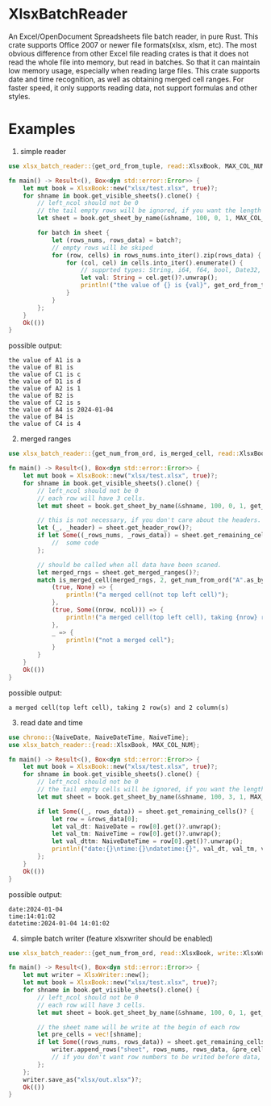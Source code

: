 # XlsxBatchReader
An Excel/OpenDocument Spreadsheets file batch reader, in pure Rust. This crate supports Office 2007 or newer file formats(xlsx, xlsm, etc). The most obvious difference from other Excel file reading crates is that it does not read the whole file into memory, but read in batches. So that it can maintain low memory usage, especially when reading large files.
This crate supports date and time recognition, as well as obtaining merged cell ranges. For faster speed, it only supports reading data, not support formulas and other styles.

# Examples
1. simple reader
```rust
use xlsx_batch_reader::{get_ord_from_tuple, read::XlsxBook, MAX_COL_NUM};

fn main() -> Result<(), Box<dyn std::error::Error>> {
    let mut book = XlsxBook::new("xlsx/test.xlsx", true)?;
    for shname in book.get_visible_sheets().clone() {
        // left_ncol should not be 0
        // the tail empty rows will be ignored, if you want the length of cells in each row is fixed, you can set right_ncol to a number not MAX_COL_NUM
        let sheet = book.get_sheet_by_name(&shname, 100, 0, 1, MAX_COL_NUM, false)?;

        for batch in sheet {
            let (rows_nums, rows_data) = batch?;
            // empty rows will be skiped
            for (row, cells) in rows_nums.into_iter().zip(rows_data) {
                for (col, cel) in cells.into_iter().enumerate() {
                    // supprted types: String, i64, f64, bool, Date32, NaiveDate, NaiveDateTime(v0.1.2), NaiveTime(v0.1.2)
                    let val: String = cel.get()?.unwrap();   
                    println!("the value of {} is {val}", get_ord_from_tuple(row, (col+1) as u16)?);  
                }
            }
        };
    }
    Ok(())
}
```
possible output:
```text
the value of A1 is a  
the value of B1 is    
the value of C1 is c   
the value of D1 is d   
the value of A2 is 1   
the value of B2 is    
the value of C2 is s   
the value of A4 is 2024-01-04   
the value of B4 is    
the value of C4 is 4   
```

2. merged ranges
```rust
use xlsx_batch_reader::{get_num_from_ord, is_merged_cell, read::XlsxBook};

fn main() -> Result<(), Box<dyn std::error::Error>> {
    let mut book = XlsxBook::new("xlsx/test.xlsx", true)?;
    for shname in book.get_visible_sheets().clone() {
        // left_ncol should not be 0
        // each row will have 3 cells.
        let mut sheet = book.get_sheet_by_name(&shname, 100, 0, 1, get_num_from_ord("C".as_bytes())?, true)?;

        // this is not necessary, if you don't care about the headers.
        let (_, _header) = sheet.get_header_row()?;
        if let Some((_rows_nums, _rows_data)) = sheet.get_remaining_cells()? {
            //  some code
        }; 

        // should be called when all data have been scaned.
        let merged_rngs = sheet.get_merged_ranges()?;
        match is_merged_cell(merged_rngs, 2, get_num_from_ord("A".as_bytes())?) {
            (true, None) => {
                println!("a merged cell(not top left cell)");
            },
            (true, Some((nrow, ncol))) => {
                println!("a merged cell(top left cell), taking {nrow} row(s) and {ncol} column(s)");
            },
            _ => {
                println!("not a merged cell");
            }
        }
    }
    Ok(())
}
```
possible output:
```text
a merged cell(top left cell), taking 2 row(s) and 2 column(s)
```

3. read date and time
```rust
use chrono::{NaiveDate, NaiveDateTime, NaiveTime};
use xlsx_batch_reader::{read::XlsxBook, MAX_COL_NUM};

fn main() -> Result<(), Box<dyn std::error::Error>> {
    let mut book = XlsxBook::new("xlsx/test.xlsx", true)?;
    for shname in book.get_visible_sheets().clone() {
        // left_ncol should not be 0
        // the tail empty cells will be ignored, if you want the length of cells in each row is fixed, you can set right_ncol to a number not MAX_COL_NUM
        let mut sheet = book.get_sheet_by_name(&shname, 100, 3, 1, MAX_COL_NUM, false)?;

        if let Some((_, rows_data)) = sheet.get_remaining_cells()? {
            let row = &rows_data[0];
            let val_dt: NaiveDate = row[0].get()?.unwrap();
            let val_tm: NaiveTime = row[0].get()?.unwrap();
            let val_dttm: NaiveDateTime = row[0].get()?.unwrap();
            println!("date:{}\ntime:{}\ndatetime:{}", val_dt, val_tm, val_dttm);
        }; 
    }
    Ok(())
}
```
possible output:
```text
date:2024-01-04
time:14:01:02
datetime:2024-01-04 14:01:02
```

4. simple batch writer (feature xlsxwriter should be enabled)
```rust
use xlsx_batch_reader::{get_num_from_ord, read::XlsxBook, write::XlsxWriter};

fn main() -> Result<(), Box<dyn std::error::Error>> {
    let mut writer = XlsxWriter::new();
    let mut book = XlsxBook::new("xlsx/test.xlsx", true)?;
    for shname in book.get_visible_sheets().clone() {
        // left_ncol should not be 0
        // each row will have 3 cells.
        let mut sheet = book.get_sheet_by_name(&shname, 100, 0, 1, get_num_from_ord("C".as_bytes())?, true)?;

        // the sheet name will be write at the begin of each row
        let pre_cells = vec![shname];
        if let Some((rows_nums, rows_data)) = sheet.get_remaining_cells()? {
            writer.append_rows("sheet", rows_nums, rows_data, &pre_cells)?;
            // if you don't want row numbers to be writed before data, set nrows = vec![];
        }; 
    };
    writer.save_as("xlsx/out.xlsx")?;
    Ok(())
}
```